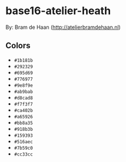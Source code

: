 # base16-atelier-heath

By: Bram de Haan (http://atelierbramdehaan.nl)

## Colors

* `#1b181b`
* `#292329`
* `#695d69`
* `#776977`
* `#9e8f9e`
* `#ab9bab`
* `#d8cad8`
* `#f7f3f7`
* `#ca402b`
* `#a65926`
* `#bb8a35`
* `#918b3b`
* `#159393`
* `#516aec`
* `#7b59c0`
* `#cc33cc`
